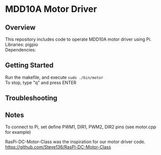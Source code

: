 # MDD10A Motor Driver

## Overview  
This repository includes code to operate MDD10A motor driver using Pi.  
Libraries: pigpio  
Dependencies:  


## Getting Started  
Run the makefile, and execute `sudo ./bin/motor`   
To stop, type "q" and press ENTER  

## Troubleshooting

## Notes   
To connect to Pi, set define PWM1, DIR1, PWM2, DIR2 pins (see motor.cpp for example)  

RasPi-DC-Motor-Class was the inspiration for our motor driver code.  
https://github.com/Steve136/RasPi-DC-Motor-Class  


